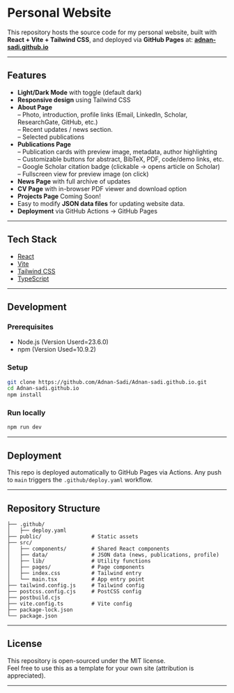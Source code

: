 # Personal Website

This repository hosts the source code for my personal website, built with **React + Vite + Tailwind CSS**, and deployed via **GitHub Pages** at: **[adnan-sadi.github.io](https://adnan-sadi.github.io/)**

---

## Features

- **Light/Dark Mode** with toggle (default dark)
- **Responsive design** using Tailwind CSS
- **About Page**  
  – Photo, introduction, profile links (Email, LinkedIn, Scholar, ResearchGate, GitHub, etc.)  
  – Recent updates / news section.  
  – Selected publications
- **Publications Page**  
  – Publication cards with preview image, metadata, author highlighting  
  – Customizable buttons for abstract, BibTeX, PDF, code/demo links, etc.
  – Google Scholar citation badge (clickable → opens article on Scholar)  
  – Fullscreen view for preview image (on click)
- **News Page** with full archive of updates
- **CV Page** with in-browser PDF viewer and download option
- **Projects Page** Coming Soon!
- Easy to modify **JSON data files** for updating website data.
- **Deployment** via GitHub Actions → GitHub Pages

---

## Tech Stack

- [React](https://reactjs.org/)
- [Vite](https://vitejs.dev/)
- [Tailwind CSS](https://tailwindcss.com/)
- [TypeScript](https://www.typescriptlang.org/) 

---

## Development

### Prerequisites
- Node.js (Version Userd=23.6.0)
- npm (Version Used=10.9.2)

### Setup
```bash
git clone https://github.com/Adnan-Sadi/Adnan-sadi.github.io.git
cd Adnan-sadi.github.io
npm install
```

### Run locally
```bash
npm run dev
```

---

## Deployment

This repo is deployed automatically to GitHub Pages via Actions. Any push to `main` triggers the `.github/deploy.yaml` workflow.

---

## Repository Structure

```
├── .github/
│   ├── deploy.yaml   
├── public/                # Static assets
├── src/
│   ├── components/        # Shared React components
│   ├── data/              # JSON data (news, publications, profile)
│   ├── lib/               # Utility functions
│   ├── pages/             # Page components
│   ├── index.css          # Tailwind entry
│   └── main.tsx           # App entry point
├── tailwind.config.js     # Tailwind config
├── postcss.config.cjs     # PostCSS config
├── postbuild.cjs
├── vite.config.ts         # Vite config
├── package-lock.json
└── package.json
```

---

## License

This repository is open-sourced under the MIT license.  
Feel free to use this as a template for your own site (attribution is appreciated).

---

